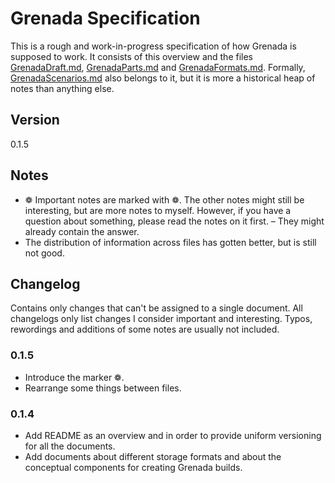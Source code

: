 # Grenada Specification

This is a rough and work-in-progress specification of how Grenada is supposed to
work. It consists of this overview and the files
[GrenadaDraft.md](GrenadaDraft.md), [GrenadaParts.md](GrenadaParts.md) and
[GrenadaFormats.md](GrenadaFormats.md). Formally,
[GrenadaScenarios.md](GrenadaScenarios.md) also belongs to it, but it is more a
historical heap of notes than anything else.


## Version

0.1.5

## Notes

 - ❁ Important notes are marked with ❁. The other notes might still be
   interesting, but are more notes to myself. However, if you have a question
   about something, please read the notes on it first. – They might already
   contain the answer.
 - The distribution of information across files has gotten better, but is still
   not good.

## Changelog

Contains only changes that can't be assigned to a single document. All
changelogs only list changes I consider important and interesting. Typos,
rewordings and additions of some notes are usually not included.

### 0.1.5

 - Introduce the marker ❁.
 - Rearrange some things between files.

### 0.1.4

 - Add README as an overview and in order to provide uniform versioning for all
   the documents.
 - Add documents about different storage formats and about the conceptual
   components for creating Grenada builds.
